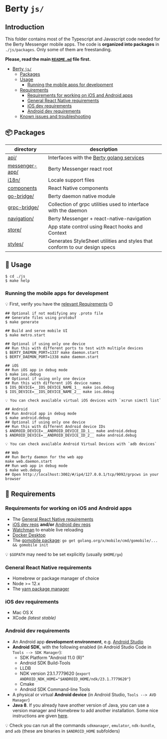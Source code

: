 # Berty `js/`

## Introduction

This folder contains most of the Typescript and Javascript code needed for the Berty Messenger mobile apps. The code is **organized into packages** in `./js/packages`. Only some of them are freestanding.

**Please, read the main [`README.md`](../README.md) file first.**

- [Berty `js/`](#berty--js--)
  - [Packages](#---packages)
  - [Usage](#usage)
    - [Running the mobile apps for development](#running-the-mobile-apps-for-development)
  - [Requirements](#requirements)
    - [Requirements for working on iOS and Android apps](#requirements-for-working-on-ios-and-android-apps)
    - [General React Native requirements](#general-react-native-requirements)
    - [iOS dev requirements](#ios-dev-requirements)
    - [Android dev requirements](#android-dev-requirements)
  - [Known issues and troubleshooting](#known-issues-and-troubleshooting)

## 📦 Packages

| directory                                                                   | description                                                                                    |
| --------------------------------------------------------------------------- | ---------------------------------------------------------------------------------------------- |
| [api/](https://github.com/berty/berty/tree/master/js/packages/api)          | Interfaces with the [Berty golang services](https://github.com/berty/berty/tree/master/go/pkg) |
| [messenger-app/](./packages/messenger-app/)                                         | Berty Messenger react root                                                                 |
| [i18n/](./packages/i18n)                                        | Locale support files                                                                           |
| [components](./packages/components) | React Native components |
| [go-bridge/](./packages/go-bridge)                                          | Berty daemon native module
| [grpc-bridge/](./packages/grpc-bridge)                                      | Collection of grpc utilities used to interface with the daemon                                                                   |
| [navigation/](./packages/navigation)                                        | Berty Messenger + react-native-navigation                                                     |
| [store/](./packages/store)                                                  | App state control using React hooks and Context |
| [styles/](./packages/styles)                                                | Generates StyleSheet utilities and styles that conform to our design specs                     |

## 🔨 Usage

```shell
$ cd ./js
$ make help
```

### Running the mobile apps for development

💡 First, verify you have the [relevant Requirements](#requirements) 😉

```console
## Optional if not modifying any .proto file
## Generate files using protobuf
$ make generate

## Build and serve mobile UI
$ make metro.start

## Optional if using only one device
## Run this with different ports to test with multiple devices
$ BERTY_DAEMON_PORT=1337 make daemon.start
$ BERTY_DAEMON_PORT=1338 make daemon.start

## iOS
## Run iOS app in debug mode
$ make ios.debug
## Optional if using only one device
## Run this with different iOS device names
$ IOS_DEVICE=__IOS_DEVICE_NAME_1__ make ios.debug
$ IOS_DEVICE=__IOS_DEVICE_NAME_2__ make ios.debug

💡 You can check available virtual iOS devices with `xcrun simctl list`

## Android
## Run Android app in debug mode
$ make android.debug
## Optional if using only one device
## Run this with different Android device IDs
$ ANDROID_DEVICE=__ANDROID_DEVICE_ID_1__ make android.debug
$ ANDROID_DEVICE=__ANDROID_DEVICE_ID_2__ make android.debug

💡 You can check available Android Virtual Devices with `adb devices`

## Web
## Run Berty daemon for the web app
make web.daemon.start
## Run web app in debug mode
$ make web.debug
## Open http://localhost:3002/#/ip4/127.0.0.1/tcp/9092/grpcws in your browser
```

## 🧳 Requirements

### Requirements for working on iOS and Android apps

- The [General React Native requirements](#general-react-native-requirements)
- [iOS dev reqs](#ios-dev-requirements) **and/or** [Android dev reqs](#android-dev-requirements)
- [Watchman](https://facebook.github.io/watchman/docs/install/) to enable live reloading
- [Docker Desktop](https://docs.docker.com/docker-for-mac/install/)
- The [gomobile package](https://godoc.org/golang.org/x/mobile/cmd/gomobile): `go get golang.org/x/mobile/cmd/gomobile/... && gomobile init`

💡 `$GOPATH` may need to be set explicitly (usually `$HOME/go`)

### General React Native requirements

- Homebrew or package manager of choice
- Node >= 12.x
- The [yarn package manager](https://classic.yarnpkg.com/en/)

### iOS dev requirements

- Mac OS X
- XCode _(latest stable)_

### Android dev requirements

- An Android app **development environment**, e.g. [Android Studio](https://developer.android.com/studio/install)
- **Android SDK**, with the following enabled (in Android Studio Code in `Tools --> SDK Manager`):
  - SDK Platform "Android 11.0 (R)"
  - Android SDK Build-Tools
  - LLDB
  - NDK version 23.1.7779620 (`export ANDROID_NDK_HOME="$ANDROID_HOME/ndk/23.1.7779620"`)
  - Cmake
  - Android SDK Command-line Tools
- A physical or virtual **Android device** (in Android Studio, `Tools --> AVD Manager`)
- **Java 8**. If you already have another version of Java, you can use a version manager and Homebrew to add another installation. Some nice instructions are given [here](https://java.christmas/2019/16).

💡 Check you can run all the commands `sdkmanager`, `emulator`, `ndk-bundle`, and `adb` (these are binaries in `$ANDROID_HOME` subfolders)
